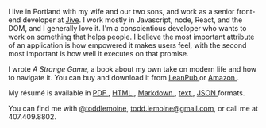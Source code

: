
I live in Portland with my wife and our two sons, and work as a senior front-end developer at <a href="http://www.jivesoftware.com">Jive</a>.
I work mostly in Javascript, node, React, and the DOM, and I generally love it. I'm a conscientious developer who wants to work on
something that helps people. I believe the most important attribute of an application is how empowered it 
makes users feel, with the second most important is how well it executes on that promise. 

I wrote _A Strange Game_, a book about my own take on modern life and how to navigate it. 
You can buy and download it from [ LeanPub ][asg_leanpub] or [ Amazon ][asg_amazon].

My résumé is available in  [ PDF ](/resumes/toddlemoine_resume.pdf "Download as PDF document"), 
   [ HTML ](/resumes/toddlemoine_resume.html "Download as a web page"),
   [ Markdown ](/resumes/toddlemoine_resume.mdown "Download as Markdown document"),
   [ text ](/resumes/toddlemoine_resume.txt "Download as plain text"),
   [ JSON ](/resumes/toddlemoine_resume.json "Download a JSON representation") formats.

You can find me with <a href="https://twitter.com/toddlemoine">@toddlemoine</a>, <span class="mailme" style="unicode-bidi:bidi-override; direction: rtl;">moc.liamg@eniomel.ddot</span>, or call me at 407.409.8802.

[asg_leanpub]:https://leanpub.com/astrangegame
[asg_amazon]:https://www.amazon.com/Strange-Game-Preparation-rest-your-ebook/dp/B01CIEET5W
